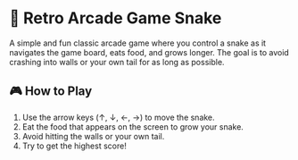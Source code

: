 # 🐍 Retro Arcade Game Snake

A simple and fun classic arcade game where you control a snake as it navigates the game board, eats food, and grows longer. The goal is to avoid crashing into walls or your own tail for as long as possible.

## 🎮 How to Play
1. Use the arrow keys (↑, ↓, ←, →) to move the snake.
2. Eat the food that appears on the screen to grow your snake.
3. Avoid hitting the walls or your own tail.
4. Try to get the highest score!
